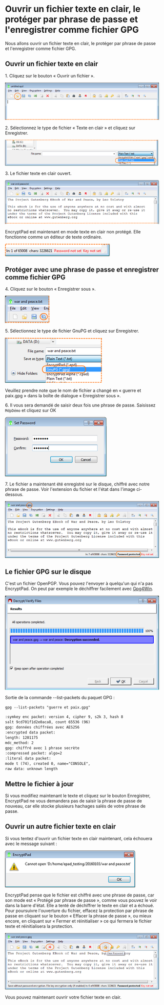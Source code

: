 # Ouvrir un fichier texte en clair, le protéger par phrase de passe et l'enregistrer comme fichier GPG

Nous allons ouvrir un fichier texte en clair, le protéger par phrase de passe et l'enregistrer comme fichier GPG.

## Ouvrir un fichier texte en clair

1\. Cliquez sur le bouton «&nbsp;Ouvrir un fichier&nbsp;».

![Bouton «&nbsp;Ouvrir un fichier&nbsp;»](images/open_text_file.png)

2\. Sélectionnez le type de fichier «&nbsp;Texte en clair&nbsp;» et cliquez sur Enregistrer.

![Type de fichier « Texte en clair »](images/open_file_dialog_text_file.png)

3\. Le fichier texte en clair ouvert.

![Fichier texte ouvert](images/text_file_opened.png)

EncryptPad est maintenant en mode texte en clair non protégé. Elle fonctionne comme un éditeur de texte ordinaire.

![Mode non protégé](images/unprotected_status.png)

## Protéger avec une phrase de passe et enregistrer comme fichier GPG

4\. Cliquez sur le bouton «&nbsp;Enregistrer sous&nbsp;».

![Bouton «&nbsp;Enregistrer sous&nbsp;»](images/save_as_tool_button.png)

5\. Sélectionnez le type de fichier GnuPG et cliquez sur Enregistrer.

![Boîte de dialogue «&nbsp;Enregistrer sous&nbsp;»](images/save_as_dialog.png)

Veuillez prendre note que le nom de fichier a changé en «&nbsp;guerre et paix.gpg&nbsp;» dans la boîte de dialogue «&nbsp;Enregistrer sous&nbsp;».

6\. Il vous sera demandé de saisir deux fois une phrase de passe. Saisissez `MdpDémo` et cliquez sur OK

![Définir une phrase de passe](images/set_passphrase.png)

7\. Le fichier a maintenant été enregistré sur le disque, chiffré avec notre phrase de passe. Voir l'extension du fichier et l'état dans l'image ci-dessous.

![Fichier GPG enregistré](images/gpg_file_saved.png)

## Le fichier GPG sur le disque

C'est un fichier OpenPGP. Vous pouvez l'envoyer à quelqu'un qui n'a pas EncryptPad. On peut par exemple le déchiffrer facilement avec [Gpg4Win](https://www.gpg4win.org/).

![Kleopatra a déchiffré notre fichier](images/kleopatra_decrypted.png)

Sortie de la commande --list-packets du paquet GPG :

`gpg --list-packets "guerre et paix.gpg"`<br/>

`:symkey enc packet: version 4, cipher 9, s2k 3, hash 8`<br/>
`salt 9cd701f1d2e0aca8, count 65536 (96)`<br/>
`gpg: données chiffrées avec AES256`<br/>
`:encrypted data packet:`<br/>
`length: 1201175`<br/>
`mdc_method: 2`<br/>
`gpg: chiffré avec 1 phrase secrète`<br/>
`:compressed packet: algo=2`<br/>
`:literal data packet:`<br/>
`mode t (74), created 0, name="CONSOLE",`<br/>
`raw data: unknown length`<br/>

## Mettre le fichier à jour

Si vous modifiez maintenant le texte et cliquez sur le bouton Enregistrer, EncryptPad ne vous demandera pas de saisir la phrase de passe de nouveau, car elle stocke plusieurs hachages salés de votre phrase de passe.

## Ouvrir un autre fichier texte en clair

Si vous tentez d'ouvrir un fichier texte en clair maintenant, cela échouera avec le message suivant :

![Impossible d'ouvrir le texte en clair](images/open_another_plain_text.png)

EncryptPad pense que le fichier est chiffré avec une phrase de passe, car son mode est «&nbsp;Protégé par phrase de passe&nbsp;», comme vous pouvez le voir dans la barre d'état. Elle a tenté de déchiffrer le texte en clair et a échoué. Pour poursuivre l'ouverture du fichier, effacez la protection par phrase de passe en cliquant sur le bouton «&nbsp;Effacer la phrase de passe&nbsp;», ou mieux encore, en cliquant sur «&nbsp;Fermer et réinitialiser&nbsp;» ce qui fermera le fichier texte et réinitialisera la protection.

![Effacer la phrase de passe ou Fermer et réinitialiser](images/clear_pwd_or_close_and_reset.png)

Vous pouvez maintenant ouvrir votre fichier texte en clair.